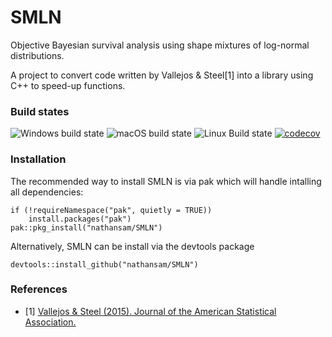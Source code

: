# SMLN
Objective Bayesian survival analysis using shape mixtures of log-normal distributions.

A project to convert code written by Vallejos & Steel[1] into a library using C++ to speed-up functions.  

### Build states


![Windows build state](https://github.com/nathansam/SMLN/workflows/Win-build/badge.svg)
![macOS build state](https://github.com/nathansam/SMLN/workflows/macOS-build/badge.svg)
![Linux Build state](https://github.com/nathansam/SMLN/workflows/Linux-build/badge.svg)
[![codecov](https://codecov.io/gh/nathansam/SMLN/branch/master/graph/badge.svg)](https://codecov.io/gh/nathansam/SMLN)


### Installation

The recommended way to install SMLN is via pak which will handle intalling all dependencies: 
```{R}
if (!requireNamespace("pak", quietly = TRUE))
    install.packages("pak")
pak::pkg_install("nathansam/SMLN")
```

Alternatively, SMLN can be install via the devtools package

```{R}
devtools::install_github("nathansam/SMLN")
```

### References 
- [1] <a href="http://dx.doi.org/10.1080/01621459.2014.923316">Vallejos & Steel (2015). Journal of the American Statistical Association. </a>
